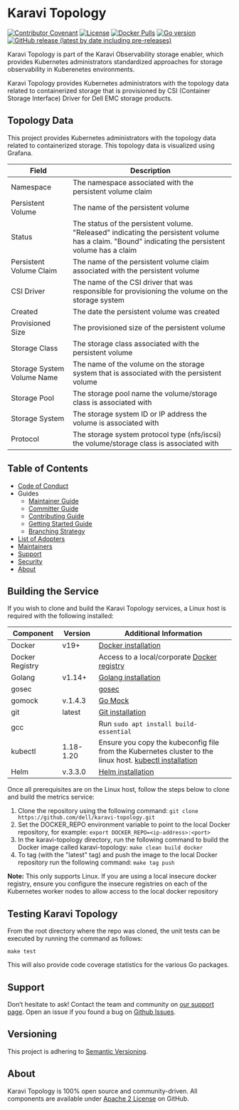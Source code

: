 <!--
Copyright (c) 2020 Dell Inc., or its subsidiaries. All Rights Reserved.

Licensed under the Apache License, Version 2.0 (the "License");
you may not use this file except in compliance with the License.
You may obtain a copy of the License at

    http://www.apache.org/licenses/LICENSE-2.0
-->

# Karavi Topology

[![Contributor Covenant](https://img.shields.io/badge/Contributor%20Covenant-v2.0%20adopted-ff69b4.svg)](docs/CODE_OF_CONDUCT.md)
[![License](https://img.shields.io/github/license/dell/karavi-topology)](LICENSE)
[![Docker Pulls](https://img.shields.io/docker/pulls/dellemc/karavi-topology)](https://hub.docker.com/r/dellemc/karavi-topology)
[![Go version](https://img.shields.io/github/go-mod/go-version/dell/karavi-topology)](go.mod)
[![GitHub release (latest by date including pre-releases)](https://img.shields.io/github/v/release/dell/karavi-topology?include_prereleases&label=latest&style=flat-square)](https://github.com/dell/karavi-topology/releases/latest)

Karavi Topology is part of the Karavi Observability storage enabler, which provides Kubernetes administrators standardized approaches for storage observability in Kuberenetes environments.

Karavi Topology provides Kubernetes administrators with the topology data related to containerized storage that is provisioned by CSI (Container Storage Interface) Driver for Dell EMC storage products.

## Topology Data

This project provides Kubernetes administrators with the topology data related to containerized storage. This topology data is visualized using Grafana.

| Field                      | Description                                                                                                                                        |
| -------------------------- | -------------------------------------------------------------------------------------------------------------------------------------------------- |
| Namespace                  | The namespace associated with the persistent volume claim                                                                                          |
| Persistent Volume          | The name of the persistent volume                                                                                                                  |
| Status                     | The status of the persistent volume. "Released" indicating the persistent volume has a claim. "Bound" indicating the persistent volume has a claim |
| Persistent Volume Claim    | The name of the persistent volume claim associated with the persistent volume                                                                      |
| CSI Driver                 | The name of the CSI driver that was responsible for provisioning the volume on the storage system                                                  |
| Created                    | The date the persistent volume was created                                                                                                         |
| Provisioned Size           | The provisioned size of the persistent volume                                                                                                      |
| Storage Class              | The storage class associated with the persistent volume                                                                                            |
| Storage System Volume Name | The name of the volume on the storage system that is associated with the persistent volume                                                         |
| Storage Pool               | The storage pool name the volume/storage class is associated with                                                                                  |
| Storage System             | The storage system ID or IP address the volume is associated with                                                                                  |
| Protocol                   | The storage system protocol type (nfs/iscsi) the volume/storage class is associated with                                                           |
## Table of Contents

- [Code of Conduct](https://github.com/dell/karavi-observability/blob/main/docs/CODE_OF_CONDUCT.md)
- Guides
  - [Maintainer Guide](https://github.com/dell/karavi-observability/blob/main/docs/MAINTAINER_GUIDE.md)
  - [Committer Guide](https://github.com/dell/karavi-observability/blob/main/docs/COMMITTER_GUIDE.md)
  - [Contributing Guide](https://github.com/dell/karavi-observability/blob/main/docs/CONTRIBUTING.md)
  - [Getting Started Guide](https://github.com/dell/karavi-observability/blob/main/docs/GETTING_STARTED_GUIDE.md)
  - [Branching Strategy](./docs/BRANCHING.md)
- [List of Adopters](https://github.com/dell/karavi-observability/blob/main/ADOPTERS.md)
- [Maintainers](./docs/MAINTAINERS.md)
- [Support](https://github.com/dell/karavi-observability/blob/main/docs/SUPPORT.md)
- [Security](./docs/SECURITY.md)
- [About](#about)

## Building the Service

If you wish to clone and build the Karavi Topology services, a Linux host is required with the following installed:

| Component       | Version   | Additional Information                                                                                                                     |
| --------------- | --------- | ------------------------------------------------------------------------------------------------------------------------------------------ |
| Docker          | v19+      | [Docker installation](https://docs.docker.com/engine/install/)                                                                                                    |
| Docker Registry |           | Access to a local/corporate [Docker registry](https://docs.docker.com/registry/)                                                           |
| Golang          | v1.14+    | [Golang installation](https://github.com/travis-ci/gimme)                                                                                                         |
| gosec           |           | [gosec](https://github.com/securego/gosec)                                                                                                          |
| gomock          | v.1.4.3   | [Go Mock](https://github.com/golang/mock)                                                                                                             |
| git             | latest    | [Git installation](https://git-scm.com/book/en/v2/Getting-Started-Installing-Git)                                                                              |
| gcc             |           | Run ```sudo apt install build-essential```                                                                                                 |
| kubectl         | 1.18-1.20 | Ensure you copy the kubeconfig file from the Kubernetes cluster to the linux host. [kubectl installation](https://kubernetes.io/docs/tasks/tools/install-kubectl/) |
| Helm            | v.3.3.0   | [Helm installation](https://helm.sh/docs/intro/install/)                                                                                                        |

Once all prerequisites are on the Linux host, follow the steps below to clone and build the metrics service:

1. Clone the repository using the following command: `git clone https://github.com/dell/karavi-topology.git`
1. Set the DOCKER_REPO environment variable to point to the local Docker repository, for example: `export DOCKER_REPO=<ip-address>:<port>`
1. In the karavi-topology directory, run the following command to build the Docker image called karavi-topology: `make clean build docker`
1. To tag (with the "latest" tag) and push the image to the local Docker repository run the following command: `make tag push`

__Note:__ This only supports Linux. If you are using a local insecure docker registry, ensure you configure the insecure registries on each of the Kubernetes worker nodes to allow access to the local docker repository

## Testing Karavi Topology

From the root directory where the repo was cloned, the unit tests can be executed by running the command as follows:

```console
make test
```

This will also provide code coverage statistics for the various Go packages.

## Support

Don’t hesitate to ask! Contact the team and community on [our support page](https://github.com/dell/karavi-observability/blob/main/docs/SUPPORT.md).
Open an issue if you found a bug on [Github Issues](https://github.com/dell/karavi-observability/issues).

## Versioning

This project is adhering to [Semantic Versioning](https://semver.org/).

## About

Karavi Topology is 100% open source and community-driven. All components are available
under [Apache 2 License](https://www.apache.org/licenses/LICENSE-2.0.html) on
GitHub.
